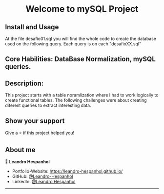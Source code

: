 
<h1 align="center">Welcome to mySQL Project </h1>

## Install and Usage 


At the file desafio01.sql you will find the whole code to create the database used on the following query.
Each query is on each "desafioXX.sql"

## Core Habilities: DataBase Normalization, mySQL queries.

## Description: 

This project starts with a table noramlization where I had to work logically to create functional tables. 
The following challenges were about creating diferent queries to extract interesting data.

## Show your support

Give a ⭐️ if this project helped you!

## About me

👤 **Leandro Hespanhol**

* Portfolio-Website: https://leandro-hespanhol.github.io/
* GitHub: [@Leandro-Hespanhol](https://github.com/Leandro-Hespanhol)
* LinkedIn: [@Leandro Hespanhol](https://www.linkedin.com/in/leandro-jos%C3%A9-ferreira-hespanhol-91b3a2136/)

***

